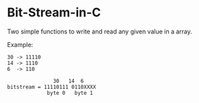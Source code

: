 # Bit-Stream-in-C

Two simple functions to write and read any given value in a array.



Example:

``` 
30 -> 11110
14 -> 1110
6  -> 110

               30   14  6
bitstream = 11110111 0110XXXX
             byte 0   byte 1
```

